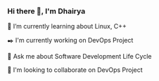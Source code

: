 ### Hi there 👋, I'm Dhairya
🌱 I’m currently learning about Linux, C++

✒️ I'm currently working on DevOps Project

💬 Ask me about Software Development Life Cycle

👯 I'm looking to collaborate on DevOps Project

